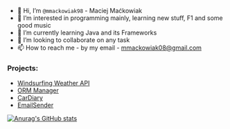 - 👋 Hi, I’m `@mmackowiak98` - Maciej Maćkowiak
- 👀 I’m interested in programming mainly, learning new stuff, F1 and some good music
- 🌱 I’m currently learning Java and its Frameworks
- 💞️ I’m looking to collaborate on any task
- 📫 How to reach me - by my email - mmackowiak08@gmail.com

 ### Projects:
- [Windsurfing Weather API](https://github.com/mmackowiak98/windsurfing-weather-app)
- [ORM Manager](https://github.com/tomeee121/ORM)
- [CarDiary](https://github.com/Wr-40Java/back-end-app)
- [EmailSender](https://github.com/mmackowiak98/email-sender-microservice)

[![Anurag's GitHub stats](https://github-readme-stats.vercel.app/api?username=mmackowiak98&count_private=true&show_icons=true&theme=radical)](https://github.com/anuraghazra/github-readme-stats)
<!-- [![GitHub Streak](https://streak-stats.demolab.com/?user=DenverCoder1&theme=dark)](https://git.io/streak-stats)
---------------------------------------------------------------------------------------
- Finishing <b>2022</b> with satisfying stats
![git2023](https://user-images.githubusercontent.com/46621470/210412245-c2dd90e1-97ae-44ac-9d8f-d9752e405bf5.PNG) -->


<!---
mmackowiak98/mmackowiak98 is a ✨ special ✨ repository because its `README.md` (this file) appears on your GitHub profile.
You can click the Preview link to take a look at your changes.
--->
